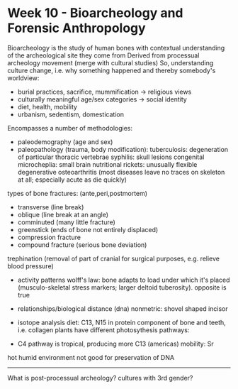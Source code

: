 <!-- SPDX-License-Identifier: zlib-acknowledgement -->
# Week 10 - Bioarcheology and Forensic Anthropology
Bioarcheology is the study of human bones with contextual understanding of the archeological site they come from
Derived from processual archeology movement (merge with cultural studies)
So, understanding culture change, i.e. why something happened and thereby somebody's worldview:
* burial practices, sacrifice, mummification -> religious views
* culturally meaningful age/sex categories -> social identity
* diet, health, mobility
* urbanism, sedentism, domestication

Encompasses a number of methodologies:
* paleodemography (age and sex)
* paleopathology (trauma, body modification):
tuberculosis: degeneration of particular thoracic vertebrae
syphilis: skull lesions
congenital microcheplia: small brain
nutritional rickets: unusually flexible
degenerative osteoarthritis
(most diseases leave no traces on skeleton at all; especially acute as die quickly)

types of bone fractures: (ante,peri,postmortem)
  - transverse (line break)
  - oblique (line break at an angle)
  - comminuted (many little fracture)
  - greenstick (ends of bone not entirely displaced)
  - compression fracture
  - compound fracture (serious bone deviation)

trephination (removal of part of cranial for surgical purposes, e.g. relieve blood pressure)

* activity patterns
wolff's law: bone adapts to load under which it's placed (musculo-skeletal stress markers; larger deltoid tuberosity). opposite is true

* relationships/biological distance (dna)
nonmetric: shovel shaped incisor

* isotope analysis
diet: C13, N15 in protein component of bone and teeth, i.e. collagen
plants have different photosythesis pathways: 
 - C4 pathway is tropical, producing more C13 (americas)
mobility: Sr

hot humid environment not good for preservation of DNA

-------------------------------------------------------------

What is post-processual archeology?
cultures with 3rd gender?
